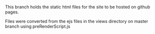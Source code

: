 This branch holds the static html files for the site to be hosted on github pages.

Files were converted from the ejs files in the views directory on master branch using preRenderScript.js
